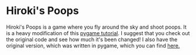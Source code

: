 # Hiroki's Poops

Hiroki's Poops is a game where you fly around the sky and shoot poops.
It is a heavy modification of this [pygame tutorial](https://realpython.com/pygame-a-primer/).
I suggest that you check out the original code and see how much it's been changed!
I also have the original version, which was written in pygame, which you can find [here.](https://github.com/mak448a/HirokisPoops)
